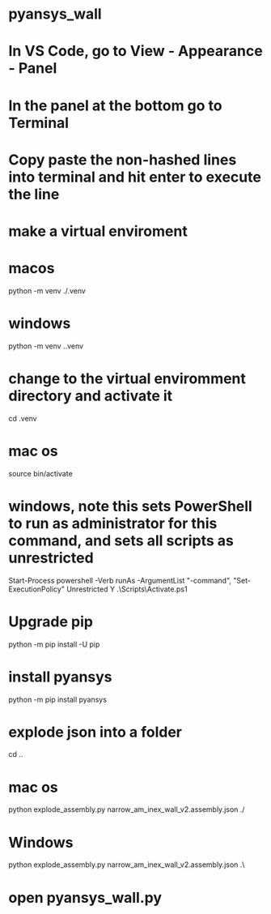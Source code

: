 # pyansys_wall

# In VS Code, go to View - Appearance - Panel
# In the panel at the bottom go to Terminal
# Copy paste the non-hashed lines into terminal and hit enter to execute the line

# make a virtual enviroment
# macos
python -m venv ./.venv
# windows
python -m venv .\.venv

# change to the virtual enviromment directory and activate it
cd .venv
# mac os
source bin/activate
# windows, note this sets PowerShell to run as administrator for this command, and sets all scripts as unrestricted
Start-Process powershell -Verb runAs -ArgumentList "-command", "Set-ExecutionPolicy"
Unrestricted
Y
.\Scripts\Activate.ps1

# Upgrade pip
python -m pip install -U pip

# install pyansys
python -m pip install pyansys

# explode json into a folder
cd ..
# mac os
python explode_assembly.py narrow_am_inex_wall_v2.assembly.json ./
# Windows
python explode_assembly.py narrow_am_inex_wall_v2.assembly.json .\

# open pyansys_wall.py
# 